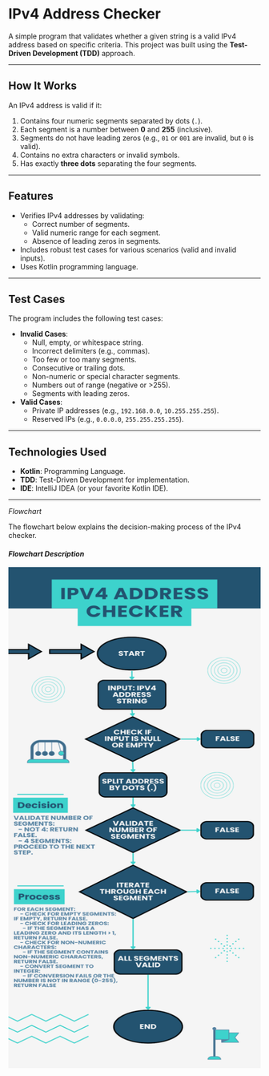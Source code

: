 # IPv4 Address Checker

A simple program that validates whether a given string is a valid IPv4 address based on specific criteria. This project was built using the **Test-Driven Development (TDD)** approach.

---

## **How It Works**

An IPv4 address is valid if it:
1. Contains four numeric segments separated by dots (`.`).
2. Each segment is a number between **0** and **255** (inclusive).
3. Segments do not have leading zeros (e.g., `01` or `001` are invalid, but `0` is valid).
4. Contains no extra characters or invalid symbols.
5. Has exactly **three dots** separating the four segments.

---

## **Features**
- Verifies IPv4 addresses by validating:
  - Correct number of segments.
  - Valid numeric range for each segment.
  - Absence of leading zeros in segments.
- Includes robust test cases for various scenarios (valid and invalid inputs).
- Uses Kotlin programming language.

---

## **Test Cases**

The program includes the following test cases:
- **Invalid Cases**:
  - Null, empty, or whitespace string.
  - Incorrect delimiters (e.g., commas).
  - Too few or too many segments.
  - Consecutive or trailing dots.
  - Non-numeric or special character segments.
  - Numbers out of range (negative or >255).
  - Segments with leading zeros.
- **Valid Cases**:
  - Private IP addresses (e.g., `192.168.0.0`, `10.255.255.255`).
  - Reserved IPs (e.g., `0.0.0.0`, `255.255.255.255`).

---

## **Technologies Used**
- **Kotlin**: Programming Language.
- **TDD**: Test-Driven Development for implementation.
- **IDE**: IntelliJ IDEA (or your favorite Kotlin IDE).

---

*Flowchart*

The flowchart below explains the decision-making process of the IPv4 checker.


#### *Flowchart Description*

<img src="https://github.com/Ahmed7osny1/IPv4-Address-Checker/blob/master/IPv4%20Address%20Checker%20Flow%20Chart.png?raw=true" alt="IPv4 Address Checker Flowchart Description" width="800" height="1000">

